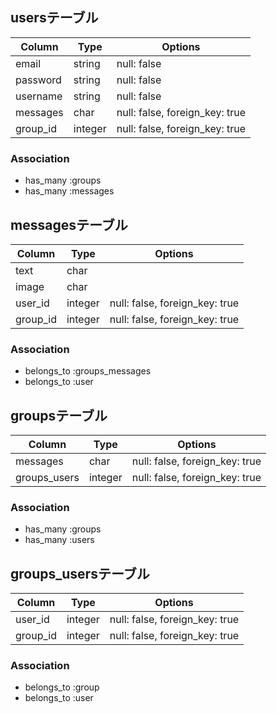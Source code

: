 ## usersテーブル

|Column|Type|Options|
|------|----|-------|
|email|string|null: false|
|password|string|null: false|
|username|string|null: false|
|messages|char|null: false, foreign_key: true|
|group_id|integer|null: false, foreign_key: true|

### Association
- has_many :groups
- has_many :messages

## messagesテーブル

|Column|Type|Options|
|------|----|-------|
|text|char|
|image|char|
|user_id|integer|null: false, foreign_key: true|
|group_id|integer|null: false, foreign_key: true|

### Association
- belongs_to :groups_messages
- belongs_to :user

## groupsテーブル

|Column|Type|Options|
|------|----|-------|
|messages|char|null: false, foreign_key: true|
|groups_users|integer|null: false, foreign_key: true|

### Association
- has_many :groups
- has_many :users

## groups_usersテーブル

|Column|Type|Options|
|------|----|-------|
|user_id|integer|null: false, foreign_key: true|
|group_id|integer|null: false, foreign_key: true|

### Association
- belongs_to :group
- belongs_to :user


